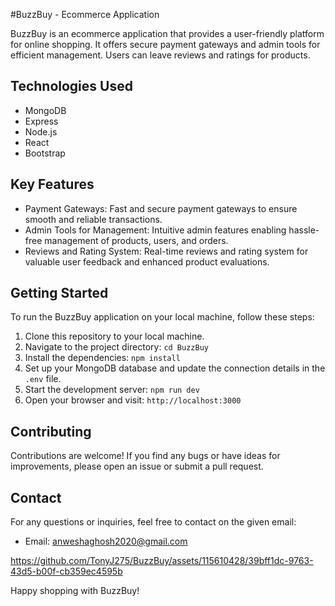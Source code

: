 #BuzzBuy - Ecommerce Application

BuzzBuy is an ecommerce application that provides a user-friendly platform for online shopping. It offers secure payment gateways and admin tools for efficient management. Users can leave reviews and ratings for products.

## Technologies Used
- MongoDB
- Express
- Node.js
- React
- Bootstrap

## Key Features
- Payment Gateways: Fast and secure payment gateways to ensure smooth and reliable transactions.
- Admin Tools for Management: Intuitive admin features enabling hassle-free management of products, users, and orders.
- Reviews and Rating System: Real-time reviews and rating system for valuable user feedback and enhanced product evaluations.

## Getting Started
To run the BuzzBuy application on your local machine, follow these steps:

1. Clone this repository to your local machine.
2. Navigate to the project directory: `cd BuzzBuy`
3. Install the dependencies: `npm install`
4. Set up your MongoDB database and update the connection details in the `.env` file.
5. Start the development server: `npm run dev`
6. Open your browser and visit: `http://localhost:3000`

## Contributing
Contributions are welcome! If you find any bugs or have ideas for improvements, please open an issue or submit a pull request.

## Contact
For any questions or inquiries, feel free to contact on the given email:
- Email: anweshaghosh2020@gmail.com



https://github.com/TonyJ275/BuzzBuy/assets/115610428/39bff1dc-9763-43d5-b00f-cb359ec4595b


Happy shopping with BuzzBuy!
